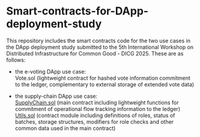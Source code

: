 # Smart-contracts-for-DApp-deployment-study

This repository includes the smart contracts code for the two use cases in the DApp deployment study submitted to the 5th International Workshop on Distributed Infrastructure for Common Good - DICG 2025.
These are as follows:

- the e-voting DApp use case: \
  Vote.sol (lightweight contract for hashed vote information commitment to the ledger, complementary to external storage of extended vote data)

- the supply-chain DApp use case: \
  [SupplyChain.sol](SupplyChain.sol) (main contract including lightweight functions for commitment of operational flow tracking information to the ledger) \
  [Utils.sol](Utils.sol) (contract module including definitions of roles, status of batches, storage structures, modifiers for role checks and other common data used in the main contract)
